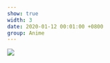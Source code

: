 ```yaml
---
show: true
width: 3
date: 2020-01-12 00:01:00 +0800
group: Anime
---
```

<div>
<img src="{{ 'assets/images/etc/冰菓1.jpg' | relative_url }}" class="img-fluid rounded-xl" >
</div>